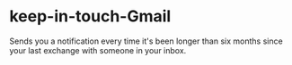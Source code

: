 # keep-in-touch-Gmail
Sends you a notification every time it's been longer than six months since your last exchange with someone in your inbox.
